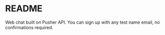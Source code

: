 # README

Web chat built on Pusher API. You can sign up with any test name email, no confirmations required.
